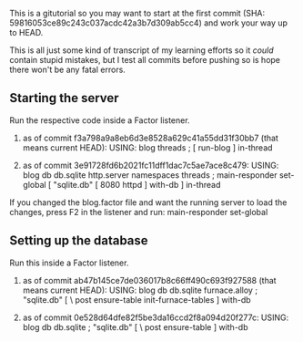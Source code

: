 This is a gitutorial so you may want to start at the first commit
(SHA: 59816053ce89c243c037acdc42a3b7d309ab5cc4) and work your way up
to HEAD.

This is all just some kind of transcript of my learning efforts so it
*could* contain stupid mistakes, but I test all commits before pushing
so is hope there won't be any fatal errors.

## Starting the server

Run the respective code inside a Factor listener.

1.  as of commit f3a798a9a8eb6d3e8528a629c41a55dd31f30bb7 (that means current HEAD):
        USING: blog threads ;
        [ run-blog ] in-thread

2.  as of commit 3e91728fd6b2021fc11dff1dac7c5ae7ace8c479:
        USING: blog db db.sqlite http.server namespaces threads ;
        <blog> main-responder set-global
        [ "sqlite.db" <sqlite-db> [ 8080 httpd ] with-db ] in-thread

If you changed the blog.factor file and want the running server to load
the changes, press F2 in the listener and run:
    <blog> main-responder set-global

## Setting up the database

Run this inside a Factor listener.

1.  as of commit ab47b145ce7de036017b8c66ff490c693f927588 (that means current HEAD):
        USING: blog db db.sqlite furnace.alloy ;
        "sqlite.db" <sqlite-db> [
            \ post ensure-table
            init-furnace-tables
        ] with-db

2.  as of commit 0e528d64dfe82f5be3da16ccd2f8a094d20f277c:
        USING: blog db db.sqlite ;
        "sqlite.db" <sqlite-db> [ \ post ensure-table ] with-db
